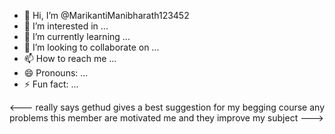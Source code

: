 - 👋 Hi, I’m @MarikantiManibharath123452
- 👀 I’m interested in ...
- 🌱 I’m currently learning ...
- 💞️ I’m looking to collaborate on ...
- 📫 How to reach me ...
- 😄 Pronouns: ...
- ⚡ Fun fact: ...

<!---
MarikantiManibharath123452/MarikantiManibharath123452 is a ✨ special ✨ repository because its `README.md` (this file) appears on your GitHub profile.
You can click the Preview link to take a look at your changes.
--->
<---
really says gethud gives a best suggestion for my begging course any problems this member are motivated me and they improve my subject
--->
